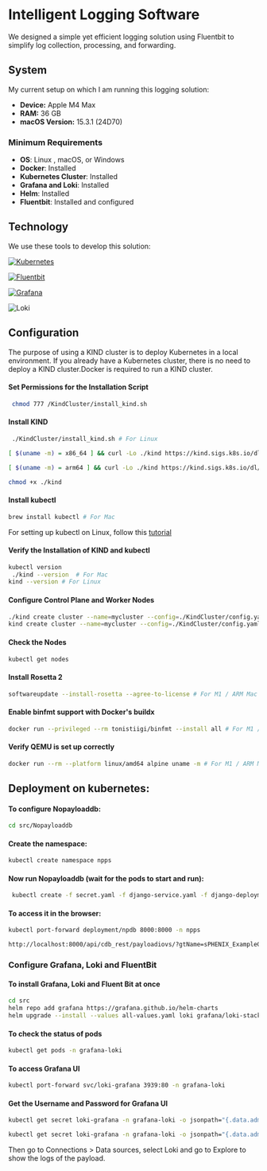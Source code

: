 
# Intelligent Logging Software

We designed a simple yet efficient logging solution using Fluentbit to simplify log collection, processing, and forwarding. 

## System  
My current setup on which I am running this logging solution:  

- **Device:** Apple M4 Max  
- **RAM:** 36 GB  
- **macOS Version:** 15.3.1 (24D70)  

### Minimum Requirements
- **OS**: Linux , macOS, or Windows  
- **Docker**: Installed 
- **Kubernetes Cluster**: Installed
- **Grafana and Loki**: Installed
- **Helm**: Installed
- **Fluentbit**: Installed and configured

## Technology

We use these tools to develop this solution:

[![Kubernetes](https://img.shields.io/badge/kubernetes-326CE5?style=for-the-badge&logo=kubernetes&logoColor=white)][Kubernetes-url] 

[![Fluentbit](https://img.shields.io/badge/fluent--bit-800080?style=for-the-badge&logo=fluentbit&logoColor=white)][FluentBit-url] 

[![Grafana](https://img.shields.io/badge/grafana-F46800?style=for-the-badge&logo=grafana&logoColor=white)][Grafana-url] 

![Loki](https://img.shields.io/badge/loki-000000?style=for-the-badge&logo=grafana&logoColor=white)

[Docker-url]: https://www.docker.com  
[Fluentbit-url]: https://fluentbit.io/  
[DockerCompose-url]: https://docs.docker.com/compose/  
[Nginx-url]: https://nginx.org/  
[Kubernetes-url]: https://kubernetes.io/  
[Grafana-url]: https://grafana.com/  
[Loki-url]: https://grafana.com/oss/loki/  

## Configuration
The purpose of using a KIND cluster is to deploy Kubernetes in a local environment. If you already have a Kubernetes cluster, there is no need to deploy a KIND cluster.Docker is required to run a KIND cluster.

#### Set Permissions for the Installation Script
```bash
 chmod 777 /KindCluster/install_kind.sh
 ```
#### Install KIND 
```bash
 ./KindCluster/install_kind.sh # For Linux 

[ $(uname -m) = x86_64 ] && curl -Lo ./kind https://kind.sigs.k8s.io/dl/v0.28.0/kind-darwin-amd64 # For Intel Mac

[ $(uname -m) = arm64 ] && curl -Lo ./kind https://kind.sigs.k8s.io/dl/v0.28.0/kind-darwin-arm64 # For M1 / ARM Mac

chmod +x ./kind
 ```
#### Install kubectl 
```bash
brew install kubectl # For Mac
```
For setting up kubectl on Linux, follow this [tutorial](https://medium.com/cypik/installing-and-setting-up-kubectl-on-linux-or-ubuntu-37fe99623f8e) 
#### Verify the Installation of KIND and kubectl 
```bash
kubectl version
 ./kind --version  # For Mac
kind --version # For Linux
 ```
#### Configure Control Plane and Worker Nodes
```bash
./kind create cluster --name=mycluster --config=./KindCluster/config.yaml # For Mac
kind create cluster --name=mycluster --config=./KindCluster/config.yaml # For Linux
```
#### Check the Nodes
```bash
kubectl get nodes
```
#### Install Rosetta 2 
```bash
softwareupdate --install-rosetta --agree-to-license # For M1 / ARM Mac
```
#### Enable binfmt support with Docker's buildx 
```bash
docker run --privileged --rm tonistiigi/binfmt --install all # For M1 / ARM Mac
```
#### Verify QEMU is set up correctly 
```bash
docker run --rm --platform linux/amd64 alpine uname -m # For M1 / ARM Mac
```

## Deployment on kubernetes:
#### To configure Nopayloaddb: 
```bash 
cd src/Nopayloaddb
```
#### Create the namespace:
```bash 
kubectl create namespace npps
```
#### Now run Nopayloaddb (wait for the pods to start and run):
```bash 
 kubectl create -f secret.yaml -f django-service.yaml -f django-deployment.yaml -f postgres-service.yaml -f postgres-deployment.yaml
```
#### To access it in the browser:
```bash
kubectl port-forward deployment/npdb 8000:8000 -n npps 
```
```bash
http://localhost:8000/api/cdb_rest/payloadiovs/?gtName=sPHENIX_ExampleGT_24&majorIOV=0&minorIOV=999999
```
### Configure Grafana, Loki and FluentBit
#### To install Grafana, Loki and Fluent Bit at once  
```bash
cd src
helm repo add grafana https://grafana.github.io/helm-charts
helm upgrade --install --values all-values.yaml loki grafana/loki-stack -n grafana-loki --create-namespace
```

#### To check the status of pods  
```bash
kubectl get pods -n grafana-loki
```

#### To access Grafana UI
```bash
kubectl port-forward svc/loki-grafana 3939:80 -n grafana-loki
```

#### Get the Username and Password for Grafana UI  
```bash
kubectl get secret loki-grafana -n grafana-loki -o jsonpath="{.data.admin-user}" | base64 --decode
```
```bash
kubectl get secret loki-grafana -n grafana-loki -o jsonpath="{.data.admin-password}" | base64 --decode
```

Then go to Connections > Data sources, select Loki and go to Explore to show the logs of the payload.










